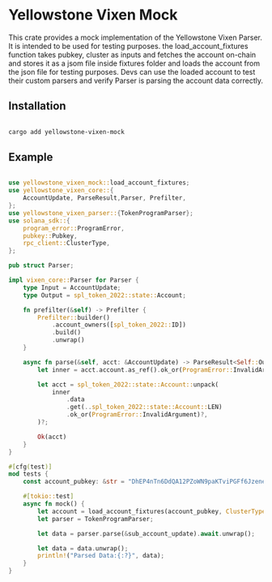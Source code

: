 # Yellowstone Vixen Mock

This crate provides a mock implementation of the Yellowstone Vixen Parser. It is intended to be used for testing purposes.
the load_account_fixtures function takes pubkey, cluster as inputs and fetches the account on-chain and stores it as a jsom file inside fixtures folder and loads the account from the json file for testing purposes. Devs can use the loaded account to test their custom parsers and verify Parser is parsing the account data correctly.

## Installation

```bash

cargo add yellowstone-vixen-mock

```

## Example

```rust

use yellowstone_vixen_mock::load_account_fixtures;
use yellowstone_vixen_core::{
    AccountUpdate, ParseResult,Parser, Prefilter,
};
use yellowstone_vixen_parser::{TokenProgramParser};
use solana_sdk::{
    program_error::ProgramError,
    pubkey::Pubkey,
    rpc_client::ClusterType,
};

pub struct Parser;

impl vixen_core::Parser for Parser {
    type Input = AccountUpdate;
    type Output = spl_token_2022::state::Account;

    fn prefilter(&self) -> Prefilter {
        Prefilter::builder()
            .account_owners([spl_token_2022::ID])
            .build()
            .unwrap()
    }

    async fn parse(&self, acct: &AccountUpdate) -> ParseResult<Self::Output> {
        let inner = acct.account.as_ref().ok_or(ProgramError::InvalidArgument)?;

        let acct = spl_token_2022::state::Account::unpack(
            inner
                .data
                .get(..spl_token_2022::state::Account::LEN)
                .ok_or(ProgramError::InvalidArgument)?,
        )?;

        Ok(acct)
    }
}

#[cfg(test)]
mod tests {
    const account_pubkey: &str = "DhEP4nTn6DdQA12PZoWN9paKTviPGFf6JzeneB4hGVb2";

    #[tokio::test]
    async fn mock() {
        let account = load_account_fixtures(account_pubkey, ClusterType::Devnet).await.unwrap();
        let parser = TokenProgramParser;

        let data = parser.parse(&sub_account_update).await.unwrap();

        let data = data.unwrap();
        println!("Parsed Data:{:?}", data);
    }
}

```
